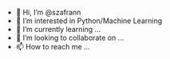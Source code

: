 - 👋 Hi, I’m @szafrann
- 👀 I’m interested in Python/Machine Learning
- 🌱 I’m currently learning ...
- 💞️ I’m looking to collaborate on ...
- 📫 How to reach me ...

<!---
szafrann/szafrann is a ✨ special ✨ repository because its `README.md` (this file) appears on your GitHub profile.
You can click the Preview link to take a look at your changes.
--->
